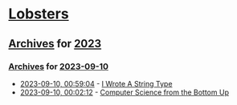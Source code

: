 # [Lobsters](../../../README.md)

## [Archives](../../index.md) for [2023](../index.md)

### [Archives](../../index.md) for [2023-09-10](index.md)

* [2023-09-10, 00:59:04](https://lobste.rs/s/ohqpvc/i_wrote_string_type) - [I Wrote A String Type](https://mcyoung.xyz/2023/08/09/yarns/)
* [2023-09-10, 00:02:12](https://lobste.rs/s/eyxrua/computer_science_from_bottom_up) - [Computer Science from the Bottom Up](https://www.bottomupcs.com/)
